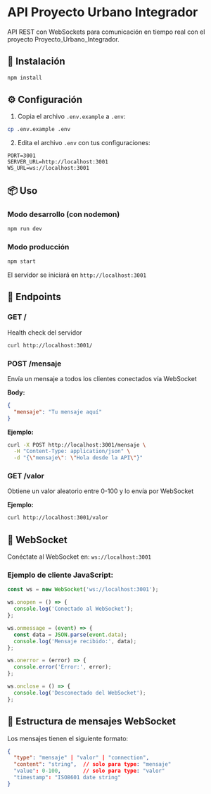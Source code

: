 # API Proyecto Urbano Integrador

API REST con WebSockets para comunicación en tiempo real con el proyecto Proyecto_Urbano_Integrador.

## 🚀 Instalación

```bash
npm install
```

## ⚙️ Configuración

1. Copia el archivo `.env.example` a `.env`:
```bash
cp .env.example .env
```

2. Edita el archivo `.env` con tus configuraciones:
```env
PORT=3001
SERVER_URL=http://localhost:3001
WS_URL=ws://localhost:3001
```

## 📦 Uso

### Modo desarrollo (con nodemon)
```bash
npm run dev
```

### Modo producción
```bash
npm start
```

El servidor se iniciará en `http://localhost:3001`

## 📡 Endpoints

### GET /
Health check del servidor
```bash
curl http://localhost:3001/
```

### POST /mensaje
Envía un mensaje a todos los clientes conectados vía WebSocket

**Body:**
```json
{
  "mensaje": "Tu mensaje aquí"
}
```

**Ejemplo:**
```bash
curl -X POST http://localhost:3001/mensaje \
  -H "Content-Type: application/json" \
  -d "{\"mensaje\": \"Hola desde la API\"}"
```

### GET /valor
Obtiene un valor aleatorio entre 0-100 y lo envía por WebSocket

**Ejemplo:**
```bash
curl http://localhost:3001/valor
```

## 🔌 WebSocket

Conéctate al WebSocket en: `ws://localhost:3001`

### Ejemplo de cliente JavaScript:
```javascript
const ws = new WebSocket('ws://localhost:3001');

ws.onopen = () => {
  console.log('Conectado al WebSocket');
};

ws.onmessage = (event) => {
  const data = JSON.parse(event.data);
  console.log('Mensaje recibido:', data);
};

ws.onerror = (error) => {
  console.error('Error:', error);
};

ws.onclose = () => {
  console.log('Desconectado del WebSocket');
};
```

## 📝 Estructura de mensajes WebSocket

Los mensajes tienen el siguiente formato:

```json
{
  "type": "mensaje" | "valor" | "connection",
  "content": "string",  // solo para type: "mensaje"
  "value": 0-100,       // solo para type: "valor"
  "timestamp": "ISO8601 date string"
}
```
